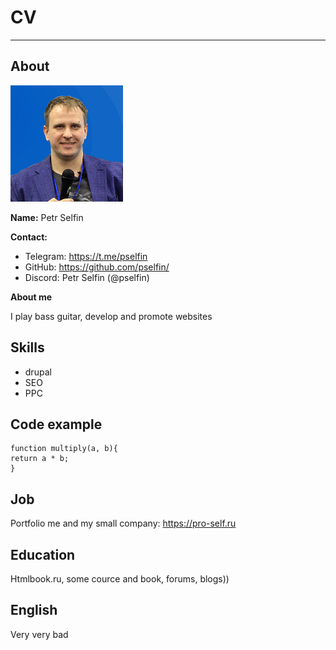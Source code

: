 # CV
***
## About

![Avatar](img/avatar.png "Avatar")

**Name:** Petr Selfin

**Contact:** 
* Telegram: https://t.me/pselfin
* GitHub: https://github.com/pselfin/
* Discord: Petr Selfin (@pselfin)

**About me**

I play bass guitar, develop and promote websites

## Skills
* drupal
* SEO
* PPC

## Code example

```
function multiply(a, b){
return a * b;
}

```

## Job

Portfolio me and my small company: https://pro-self.ru

## Education
Htmlbook.ru, some cource and book, forums, blogs))

## English
Very very bad